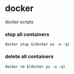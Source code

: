 # docker
docker scripts

### stop all containers
```
docker stop $(docker ps -a -q)
```

### delete all containers
```
docker rm $(docker ps -a -q)
```
